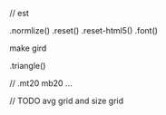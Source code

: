 // est

.normlize()
.reset()
.reset-html5()
.font()

make gird

.triangle()

// .mt20 mb20 ...

// TODO avg grid and size grid

